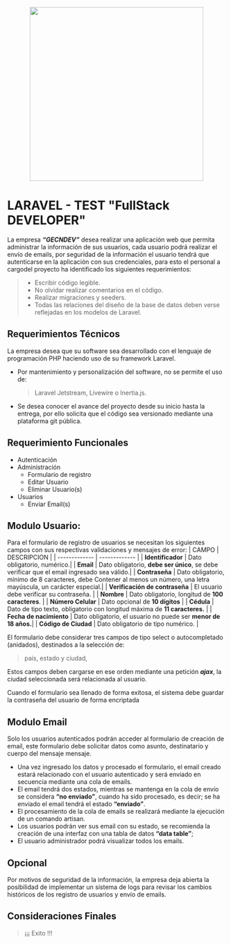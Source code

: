 <p align="center"><a href="https://gecndev.com" target="_blank"><img src="https://gecndev.com/img/ico-txt.svg" width="400"></a></p>


# LARAVEL - TEST "FullStack DEVELOPER"

La empresa ***“GECNDEV”*** desea realizar una aplicación web que permita administrar la información de sus usuarios, cada usuario podrá realizar el envío de emails, por seguridad de la información el usuario tendrá que autenticarse en la aplicación con sus credenciales, para esto el personal a cargodel proyecto ha identificado los siguientes requerimientos:

>- Escribir código legible. 
>- No olvidar realizar comentarios en el código.
>- Realizar migraciones y seeders.
>- Todas las relaciones del diseño de la base de datos deben verse reflejadas en los modelos de Laravel.

## Requerimientos Técnicos

La empresa desea que su software sea desarrollado con el lenguaje de programación PHP haciendo uso de su framework Laravel.

- Por mantenimiento y personalización del software, no se permite el uso de:
    > Laravel Jetstream, Livewire o Inertia.js.
- Se desea conocer el avance del proyecto desde su inicio hasta la entrega, por ello solicita que el código sea versionado mediante una plataforma git pública.

## Requerimiento Funcionales

- Autenticación
- Administración      
  - Formulario de registro
  - Editar Usuario
  - Eliminar Usuario(s)
- Usuarios
  - Enviar Email(s)


## Modulo Usuario:
Para el formulario de registro de usuarios se necesitan los siguientes campos con sus respectivas
validaciones y mensajes de error:
| CAMPO | DESCRIPCION |
| ------------- | ------------- |
| **Identificador** | Dato obligatorio, numérico.|
| **Email** | Dato obligatorio, __debe ser único__, se debe verificar que el email ingresado sea válido.|
| **Contraseña** | Dato obligatorio, mínimo de 8 caracteres, debe Contener al menos un número, una letra mayúscula, un carácter especial.|
| **Verificación de contraseña** | El usuario debe verificar su contraseña. |
| **Nombre** | Dato obligatorio, longitud de __100 caracteres__. |
| **Número Celular** | Dato opcional de __10 dígitos__ |
| **Cédula** | Dato de tipo texto, obligatorio con longitud máxima de __11 caracteres.__ |
| **Fecha de nacimiento** | Dato obligatorio, el usuario no puede ser __menor de 18 años.__|
| **Código de Ciudad** | Dato obligatorio de tipo numérico. |

El formulario debe considerar tres campos de tipo select o autocompletado (anidados), destinados a la selección de:
>  país, estado y ciudad,

Estos campos deben cargarse en ese orden mediante una petición ***ajax***, la ciudad seleccionada será relacionada al usuario.

Cuando el formulario sea llenado de forma exitosa, el sistema debe guardar la contraseña del usuario de forma encriptada

## Modulo Email
Solo los usuarios autenticados podrán acceder al formulario de creación de email, este formulario debe solicitar datos como asunto, destinatario y cuerpo del mensaje mensaje.
- Una vez ingresado los datos y procesado el formulario, el email creado estará relacionado con el usuario autenticado y será enviado en secuencia mediante una cola de emails.
- El email tendrá dos estados, mientras se mantenga en la cola de envío se considera __“no enviado”__, cuando ha sido procesado, es decir; se ha enviado el email tendrá el estado __“enviado”__.
- El procesamiento de la cola de emails se realizará mediante la ejecución de un comando artisan.
- Los usuarios podrán ver sus email con su estado, se recomienda la creación de una interfaz con una tabla de datos __“data table”__;
- El usuario administrador podrá visualizar todos los emails.

## Opcional

Por motivos de seguridad de la información, la empresa deja abierta la posibilidad de implementar un sistema de logs para revisar los cambios históricos de los registro de usuarios y envío de emails.

## Consideraciones Finales

>¡¡¡ Exito !!!


